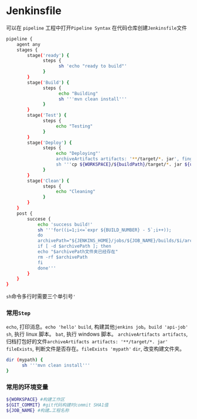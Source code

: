 # Jenkinsfile

可以在 `pipeline` 工程中打开`Pipeline Syntax`
在代码仓库创建`Jenkinsfile`文件

```bash
pipeline {
    agent any
    stages {
        stage('ready') {
              steps {
                    sh 'echo "ready to build"'
              }
        }
        stage('Build') {
              steps {
                    echo "Building"
                    sh '''mvn clean install'''
              }
        }
        stage('Test') {
              steps {
                   echo "Testing"
              }
        }
        stage('Deploy') {
              steps {
                   echo "Deploying"'
                   archiveArtifacts artifacts: '**/target/*. jar', fingerprint: true, onlyIfSuccessful: true
                   sh '''cp ${WORKSPACE}/${buildPath}/target/*. jar ${uploadPath}
              }
        }
        stage('Clean') {
              steps {
                   echo "Cleaning"
              }
        }
    }
    post {
        succese {
            echo 'success build!'
            sh '''for((i=1;i<=`expr ${BUILD_NUMBER} - 5`;i++));
            do
            archivePath="${JENKINS_HOME}/jobs/${JOB_NAME}/builds/$i/archive/"
            if [ -d $archivePath ]; then
            echo "$archivePath文件夹已经存在"
            rm -rf $archivePath
            fi
            done'''
        }
    }
}
```

`sh`命令多行时需要三个单引号`'`

### 常用`Step`

`echo`, 打印消息。`echo 'hello'`
`build`, 构建其他`jenkins job`。`build 'api-job'`
`sh`, 执行 linux 脚本。
`bat`, 执行 windows 脚本。
`archiveArtifacts artifacts`, 归档打包好的文件`archiveArtifacts artifacts: '**/target/*. jar'`
`fileExists`, 判断文件是否存在。`fileExists 'mypath'`
`dir`, 改变构建文件夹。

```bash
dir (mypath) {
      sh '''mvn clean install'''
}
```

### 常用的环境变量

```bash
${WORKSPACE} #构建工作区
${GIT_COMMIT} #git代码构建时commit SHA1值
${JOB_NAME} #构建…工程名称
```
